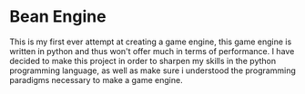 # Bean Engine

This is my first ever attempt at creating a game engine, this game engine is written in python 
and thus won't offer much in terms of performance. I have decided to make this project in order 
to sharpen my skills in the python programming language, as well as make sure i understood the
programming paradigms necessary to make a game engine.
